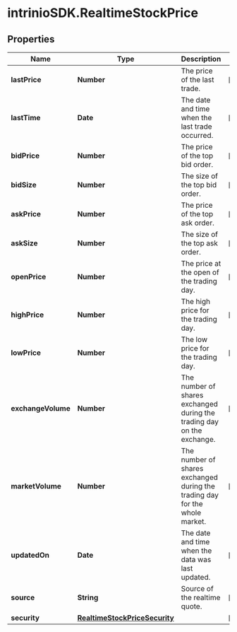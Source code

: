# intrinioSDK.RealtimeStockPrice

## Properties
Name | Type | Description | Notes
------------ | ------------- | ------------- | -------------
**lastPrice** | **Number** | The price of the last trade. | [optional] 
**lastTime** | **Date** | The date and time when the last trade occurred. | [optional] 
**bidPrice** | **Number** | The price of the top bid order. | [optional] 
**bidSize** | **Number** | The size of the top bid order. | [optional] 
**askPrice** | **Number** | The price of the top ask order. | [optional] 
**askSize** | **Number** | The size of the top ask order. | [optional] 
**openPrice** | **Number** | The price at the open of the trading day. | [optional] 
**highPrice** | **Number** | The high price for the trading day. | [optional] 
**lowPrice** | **Number** | The low price for the trading day. | [optional] 
**exchangeVolume** | **Number** | The number of shares exchanged during the trading day on the exchange. | [optional] 
**marketVolume** | **Number** | The number of shares exchanged during the trading day for the whole market. | [optional] 
**updatedOn** | **Date** | The date and time when the data was last updated. | [optional] 
**source** | **String** | Source of the realtime quote. | [optional] 
**security** | [**RealtimeStockPriceSecurity**](RealtimeStockPriceSecurity.md) |  | [optional] 


